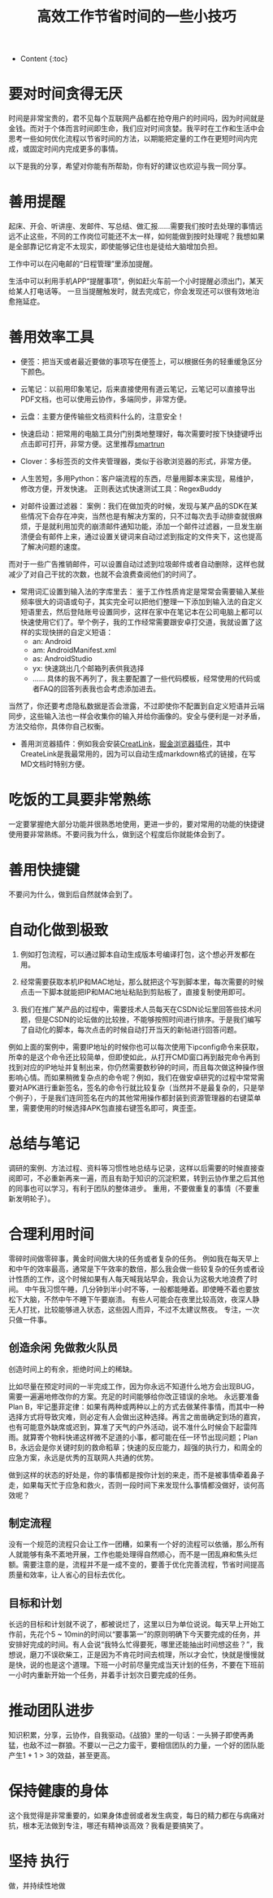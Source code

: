 ﻿---
layout:		post
category:	"other"
title:		"高效工作节省时间的一些小技巧"
tags:		[job]
---
- Content
{:toc}

# 要对时间贪得无厌
时间是非常宝贵的，君不见每个互联网产品都在抢夺用户的时间吗，因为时间就是金钱。而对于个体而言时间即生命，我们应对时间贪婪。我平时在工作和生活中会思考一些如何优化流程以节省时间的方法，以期能把定量的工作在更短时间内完成，或固定时间内完成更多的事情。

以下是我的分享，希望对你能有所帮助，你有好的建议也欢迎与我一同分享。

# 善用提醒
起床、开会、听讲座、发邮件、写总结、做汇报……需要我们按时去处理的事情远远不止这些，不同的工作岗位可能还不太一样，如何能做到按时处理呢？我想如果是全部靠记忆肯定不太现实，即使能够记住也是徒给大脑增加负担。

工作中可以在闪电邮的“日程管理”里添加提醒。

生活中可以利用手机APP“提醒事项”，例如赶火车前一个小时提醒必须出门，某天给某人打电话等。
一旦当提醒触发时，就去完成它，你会发现还可以很有效地治愈拖延症。

# 善用效率工具
- 便签：把当天或者最近要做的事项写在便签上，可以根据任务的轻重缓急区分下颜色。

- 云笔记：以前用印象笔记，后来直接使用有道云笔记，云笔记可以直接导出PDF文档，也可以使用云协作，多端同步，非常方便。

- 云盘：主要方便传输些文档资料什么的，注意安全！

- 快速启动：把常用的电脑工具分门别类地整理好，每次需要时按下快捷键呼出点击即可打开，非常方便。这里推荐[smartrun](https://github.com/bigsinger/smartrun)

- Clover：多标签页的文件夹管理器，类似于谷歌浏览器的形式，非常方便。

- 人生苦短，多用Python：客户端流程的东西，尽量用脚本来实现，易维护，修改方便，开发快速。
正则表达式快速测试工具：RegexBuddy

- 对邮件设置过滤器：
案例：我们在做加壳的时候，发现与某产品的SDK在某些情况下会存在冲突，当然也是有解决方案的，只不过每次去手动排查就很麻烦，于是就利用加壳的崩溃邮件通知功能，添加一个邮件过滤器，一旦发生崩溃便会有邮件上来，通过设置关键词来自动过滤到指定的文件夹下，这也提高了解决问题的速度。

而对于一些广告推销邮件，可以设置自动过滤到垃圾邮件或者自动删除，这样也就减少了对自己干扰的次数，也就不会浪费查阅他们的时间了。

- 常用词汇设置到输入法的字库里去：
鉴于工作性质肯定是常常会需要输入某些频率很大的词语或句子，其实完全可以把他们整理一下添加到输入法的自定义短语里去，然后登陆账号设置同步，这样在家中在笔记本在公司电脑上都可以快速使用它们了。举个例子，我的工作经常需要跟安卓打交道，我就设置了这样的实现快拼的自定义短语：
	- an: Android
	- am: AndroidManifest.xml
	- as: AndroidStudio
	- yx: 快速跳出几个邮箱列表供我选择
	- ……
具体的我不再列了，我主要配置了一些代码模板，经常使用的代码或者FAQ的回答列表我也会考虑添加进去。

当然了，你还要考虑隐私数据是否会泄露，不过即使你不配置到自定义短语并云端同步，这些输入法也一样会收集你的输入并给你画像的。安全与便利是一对矛盾，方法交给你，具体你自己权衡。

- 善用浏览器插件：例如我会安装[CreatLink](https://link.zhihu.com/?target=https%3A//chrome.google.com/webstore/detail/gcmghdmnkfdbncmnmlkkglmnnhagajbm)，[掘金浏览器插件](https://juejin.im/extension/)，其中CreateLink是我最常用的，因为可以自动生成markdown格式的链接，在写MD文档时特别方便。

# 吃饭的工具要非常熟练
一定要掌握绝大部分功能并很熟悉地使用，更进一步的，要对常用的功能的快捷键使用要非常熟练。不要问我为什么，做到这个程度后你就能体会到了。

# 善用快捷键
不要问为什么，做到后自然就体会到了。


# 自动化做到极致

1. 例如打包流程，可以通过脚本自动生成版本号编译打包，这个想必开发都在用。

2. 经常需要获取本机IP和MAC地址，那么就把这个写到脚本里，每次需要的时候点击一下脚本就能把IP和MAC地址粘贴到剪贴板了，直接复制使用即可。

3. 我们在推广某产品的过程中，需要技术人员每天在CSDN论坛里回答些技术问题，但是CSDN的论坛做的比较挫，不能够按照时间进行排序。于是我们编写了自动化的脚本，每次点击的时候自动打开当天的新帖进行回答问题。

例如上面的案例中，需要IP地址的时候你也可以每次使用下ipconfig命令来获取，所幸的是这个命令还比较简单，但即使如此，从打开CMD窗口再到敲完命令再到找到对应的IP地址并复制出来，你仍然需要数秒钟的时间，而且每次做这种操作很影响心情。而如果稍微复杂点的命令呢？例如，我们在做安卓研究的过程中常常需要对APK进行重新签名，签名的命令行就比较复杂（当然并不是最复杂的，只是举个例子），于是我们连同签名在内的其他常用操作都封装到资源管理器的右键菜单里，需要使用的时候选择APK包直接右键签名即可，爽歪歪。



# 总结与笔记
调研的案例、方法过程、资料等习惯性地总结与记录，这样以后需要的时候直接查阅即可，不必重新再来一遍，而且有助于知识的沉淀积累，转到云协作里之后其他的同事也可以学习，有利于团队的整体进步。
重用，不要做重复的事情（不要重新发明轮子）。


# 合理利用时间
零碎时间做零碎事，黄金时间做大块的任务或者复杂的任务。
例如我在每天早上和中午的效率最高，通常是下午效率的数倍，那么我会做一些较复杂的任务或者设计性质的工作，这个时候如果有人每天喊我站早会，我会认为这极大地浪费了时间。
中午我习惯午睡，几分钟到半小时不等，一般都能睡着。即使睡不着也要放松下大脑，不然中午不睡下午要崩溃。
有些人可能会在夜里比较高效，夜深人静无人打扰，比较能够进入状态，这些因人而异，不过不太建议熬夜。
专注，一次只做一件事。

## 创造余闲 免做救火队员
创造时间上的有余，拒绝时间上的稀缺。

比如尽量在预定时间的一半完成工作，因为你永远不知道什么地方会出现BUG，需要一遍遍地修改你的方案。充足的时间能够给你改正错误的余地。
永远要准备Plan B，牢记墨菲定律：如果有两种或两种以上的方式去做某件事情，而其中一种选择方式将导致灾难，则必定有人会做出这种选择。再言之凿凿确定到场的嘉宾，也有可能意外缺席或迟到，算准了天气的户外活动，说不准什么时候会下起雷阵雨。就算寄个物料快递这样微不足道的小事，都可能在任一环节出现问题；Plan B，永远会是你关键时刻的救命稻草；快速的反应能力，超强的执行力，和周全的应急方案，永远是优秀的互联网人共通的优势。

做到这样的状态的好处是，你的事情都是按你计划的来走，而不是被事情牵着鼻子走，如果每天忙于应急和救火，否则一段时间下来发现什么事情都没做好，谈何高效呢？

## 制定流程
没有一个规范的流程只会让工作一团糟，如果有一个好的流程可以依循，那么所有人就能够有条不紊地开展，工作也能处理得自然顺心，而不是一团乱麻和焦头烂额。需要注意的是，流程并不是一成不变的，要善于优化完善流程，节省时间提高质量和效率，让人省心的目标去优化。

## 目标和计划
长远的目标和计划就不说了，都被说烂了，这里以日为单位说说。每天早上开始工作前，先花个5 ~ 10min的时间以“要事第一”的原则明确下今天要完成的任务，并安排好完成的时间。有人会说“我特么忙得要死，哪里还能抽出时间想这些？”，我想说，磨刀不误砍柴工，正是因为不肯花时间去梳理，所以才会忙，快就是慢慢就是快，说的也是这个道理。下班一小时前尽量完成当天计划的任务，不要在下班前一小时内重新开始一个任务，并着手计划次日要完成的任务。


# 推动团队进步
知识积累，分享，云协作，自我驱动。《战狼》里的一句话：一头狮子即使再勇猛，也敌不过一群狼。不要以一己之力蛮干，要相信团队的力量，一个好的团队能产生1 + 1 > 3的效益，甚至更高。


# 保持健康的身体
这个我觉得是非常重要的，如果身体虚弱或者发生病变，每日的精力都在与病痛对抗，根本无法做到专注，哪还有精神谈高效？我看是要搞笑了。

# 坚持 执行
做，并持续性地做